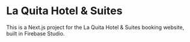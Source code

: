 # La Quita Hotel & Suites

This is a Next.js project for the La Quita Hotel & Suites booking website, built in Firebase Studio.
